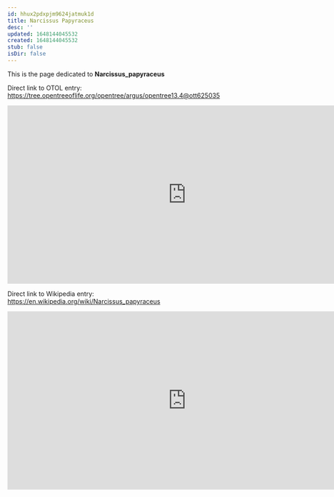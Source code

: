 ```yaml
---
id: hhux2pdxpjm9624jatmuk1d
title: Narcissus Papyraceus
desc: ''
updated: 1648144045532
created: 1648144045532
stub: false
isDir: false
---
```

This is the page dedicated to **Narcissus_papyraceus**


Direct link to OTOL entry: https://tree.opentreeoflife.org/opentree/argus/opentree13.4@ott625035



<html>
    <body>
    <iframe src="https://tree.opentreeoflife.org/opentree/argus/opentree13.4@ott625035"
    width="800" height="400" frameborder="0" allowfullscreen> </iframe>
    </body>
</html>
    


Direct link to Wikipedia entry: https://en.wikipedia.org/wiki/Narcissus_papyraceus



<html>
    <body>
    <iframe src="https://en.wikipedia.org/wiki/Narcissus_papyraceus"
    width="800" height="400" frameborder="0" allowfullscreen> </iframe>
    </body>
</html>
    
